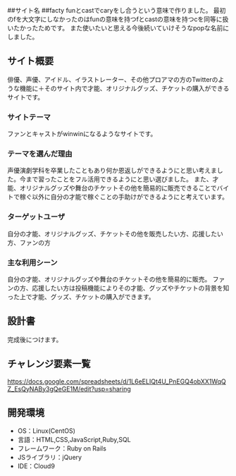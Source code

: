 ##サイト名
##facty
funとcastでcaryをし合うという意味で作りました。
最初のfを大文字にしなかったのはfunの意味を持つfとcastの意味を持つcを同等に扱いたかったためです。
また使いたいと思える今後続いていけそうなpopな名前にしました。

## サイト概要
俳優、声優、アイドル、イラストレーター、その他プロアマの方のTwitterのような機能に＋そのサイト内で才能、オリジナルグッズ、チケットの購入ができるサイトです。

### サイトテーマ
ファンとキャストがwinwinになるようなサイトです。

### テーマを選んだ理由
声優演劇学科を卒業したこともあり何か恩返しができるようにと思い考えました。今まで習ったことをフル活用できるようにと思い選びました。
また、才能、オリジナルグッズや舞台のチケットその他を簡易的に販売できることでバイトで稼ぐ以外に自分の才能で稼ぐことの手助けができるようにと考えています。

### ターゲットユーザ
自分の才能、オリジナルグッズ、チケットその他を販売したい方、応援したい方、ファンの方

### 主な利用シーン
自分の才能、オリジナルグッズや舞台のチケットその他を簡易的に販売。
ファンの方、応援したい方は投稿機能によりその才能、グッズやチケットの背景を知った上で才能、グッズ、チケットの購入ができます。

## 設計書
完成後につけます。

## チャレンジ要素一覧
https://docs.google.com/spreadsheets/d/1L6eELIQt4U_PnEGQ4obXX1WqQZ_EsQyNABy3gQeGE1M/edit?usp=sharing

## 開発環境
- OS：Linux(CentOS)
- 言語：HTML,CSS,JavaScript,Ruby,SQL
- フレームワーク：Ruby on Rails
- JSライブラリ：jQuery
- IDE：Cloud9
